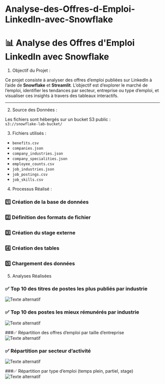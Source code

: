# Analyse-des-Offres-d-Emploi-LinkedIn-avec-Snowflake
# 📊 Analyse des Offres d'Emploi LinkedIn avec Snowflake

1.  Objectif du Projet :

Ce projet consiste à analyser des offres d’emploi publiées sur LinkedIn à l’aide de **Snowflake** et **Streamlit**. L’objectif est d’explorer le marché de l’emploi, identifier les tendances par secteur, entreprise ou type d’emploi, et visualiser ces insights à travers des tableaux interactifs.

---

2. Source des Données :

Les fichiers sont hébergés sur un bucket S3 public :  
`s3://snowflake-lab-bucket/`


3. Fichiers utilisés :
- `benefits.csv`
- `companies.json`
- `company_industries.json`
- `company_specialities.json`
- `employee_counts.csv`
- `job_industries.json`
- `job_postings.csv`
- `job_skills.csv`



4. Processus Réalisé : 

### 1️⃣ Création de la base de données
### 2️⃣ Définition des formats de fichier
### 3️⃣ Création du stage externe
### 4️⃣ Création des tables
### 5️⃣ Chargement des données

5. Analyses Réalisées
  ### ✅ Top 10 des titres de postes les plus publiés par industrie

  ![Texte alternatif](résultats%20obtenus/analyse1.png)
  
 ### ✅ Top 10 des postes les mieux rémunérés par industrie
  ![Texte alternatif](résultats%20obtenus/analyse2.png)

  ###✅ Répartition des offres d’emploi par taille d’entreprise
   ![Texte alternatif](résultats%20obtenus/analyse3.png)
   
 ### ✅ Répartition par secteur d’activité
  ![Texte alternatif](résultats%20obtenus/analyse4.png)

  ###✅ Répartition par type d’emploi (temps plein, partiel, stage)
    ![Texte alternatif](résultats%20obtenus/analyse5.png)
  

  



